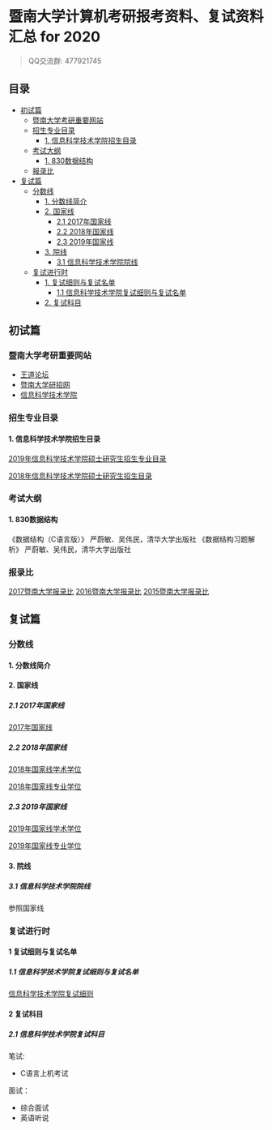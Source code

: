 # 暨南大学计算机考研报考资料、复试资料汇总 for 2020
>QQ交流群: 477921745

## 目录
* [初试篇](#初试篇)
   * [暨南大学考研重要网站](#暨南大学考研重要网站)
   * [招生专业目录](#招生专业目录)
       * [1. 信息科学技术学院招生目录](#1-信息科学技术学院招生目录)
    * [考试大纲](#考试大纲)
       * [1. 830数据结构](#1-830数据结构)
   * [报录比](#报录比)
* [复试篇](#复试篇)
   * [分数线](#分数线)
       * [1. 分数线简介](#1-分数线简介)
       * [2. 国家线](#2-国家线)
            * [2.1 2017年国家线](#21-2017年国家线)
            * [2.2 2018年国家线](#22-2018年国家线)
            * [2.3 2019年国家线](#23-2019年国家线)
       * [3. 院线](#3-院线)
            * [3.1 信息科学技术学院院线](#31-信息科学技术学院院线)
   * [复试进行时](#复试进行时)
       * [1. 复试细则与复试名单](#1-复试细则与复试名单)
            * [1.1 信息科学技术学院复试细则与复试名单](#11-信息科学技术学院复试细则与复试名单)
       * [2. 复试科目](#2-复试科目)

## 初试篇
### 暨南大学考研重要网站
- [王道论坛](http://cskaoyan.com/forum.php?mod=forumdisplay&fid=307&filter=typeid&typeid=51)
- [暨南大学研招网](https://yz.jnu.edu.cn/)
- [信息科学技术学院](https://xxxy2016.jnu.edu.cn/)

### 招生专业目录
#### 1. 信息科学技术学院招生目录
[2019年信息科学技术学院硕士研究生招生专业目录](https://yz.jnu.edu.cn/fc/55/c6983a261205/page.htm)

[2018年信息科学技术学院硕士研究生招生目录](http://xxxy2016.jnu.edu.cn/Item/2747.aspx)

### 考试大纲
#### 1. 830数据结构
《数据结构（C语言版）》 严蔚敏、吴伟民，清华大学出版社
《数据结构习题解析》 严蔚敏、吴伟民，清华大学出版社

### 报录比
[2017暨南大学报录比](./暨南大学/报考情况表/2017暨南大学报录比.xls)
[2016暨南大学报录比](./暨南大学/报考情况表/2016暨南大学报录比.xls)
[2015暨南大学报录比](./暨南大学/报考情况表/2015暨南大学报录比.xls)

## 复试篇
### 分数线
#### 1. 分数线简介

#### 2. 国家线
##### 2.1 2017年国家线
[2017年国家线](https://yz.chsi.com.cn/kyzx/kydt/201703/20170315/1591016940.html)

##### 2.2 2018年国家线
[2018年国家线学术学位](https://yz.chsi.com.cn/kyzx/kp/201803/20180316/1670298651.html)

[2018年国家线专业学位](https://yz.chsi.com.cn/kyzx/kp/201803/20180316/1670298653.html)

##### 2.3 2019年国家线
[2019年国家线学术学位](https://yz.chsi.com.cn/kyzx/kp/201903/20190315/1772265280.html)

[2019年国家线专业学位](https://yz.chsi.com.cn/kyzx/kp/201903/20190315/1772265285.html)

#### 3. 院线
##### 3.1 信息科学技术学院院线
参照国家线

### 复试进行时
#### 1 复试细则与复试名单
##### 1.1 信息科学技术学院复试细则与复试名单
[信息科学技术学院复试细则](https://yz.jnu.edu.cn/_upload/article/files/05/54/1b89d8cd40d1b1e6a05ec438a231/17a25905-c405-4711-83bf-97429eefb899.docx)

#### 2 复试科目
##### 2.1 信息科学技术学院复试科目
笔试:
* C语言上机考试

面试：
* 综合面试
* 英语听说